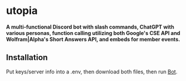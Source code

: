 # utopia

**A multi-functional Discord bot with slash commands, ChatGPT with various personas, function calling utilizing both Google's CSE API and Wolfram|Alpha's Short Answers API, and embeds for member events.**

## Installation
Put keys/server info into a .env, then download both files, then run [Bot](/bot.py).
